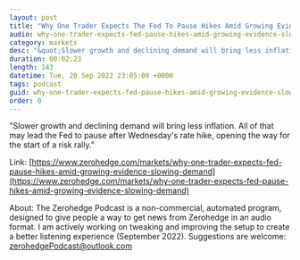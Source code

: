 ```yaml
---
layout: post
title: "Why One Trader Expects The Fed To Pause Hikes Amid Growing Evidence Of Slowing Demand"
audio: why-one-trader-expects-fed-pause-hikes-amid-growing-evidence-slowing-demand-0
category: markets
desc: "&quot;Slower growth and declining demand will bring less inflation. All of that may lead the Fed to pause after Wednesday's rate hike, opening the way for the start of a risk rally.&quot;"
duration: 00:02:23
length: 143
datetime: Tue, 20 Sep 2022 23:05:00 +0000
tags: podcast
guid: why-one-trader-expects-fed-pause-hikes-amid-growing-evidence-slowing-demand-0
order: 0
---
```

&quot;Slower growth and declining demand will bring less inflation. All of that may lead the Fed to pause after Wednesday's rate hike, opening the way for the start of a risk rally.&quot;

Link: [https://www.zerohedge.com/markets/why-one-trader-expects-fed-pause-hikes-amid-growing-evidence-slowing-demand](https://www.zerohedge.com/markets/why-one-trader-expects-fed-pause-hikes-amid-growing-evidence-slowing-demand)

About: The Zerohedge Podcast is a non-commercial, automated program, designed to give people a way to get news from Zerohedge in an audio format.  I am actively working on tweaking and improving the setup to create a better listening experience (September 2022).  Suggestions are welcome: [zerohedgePodcast@outlook.com](mailto:zerohedgePodcast@outlook.com)